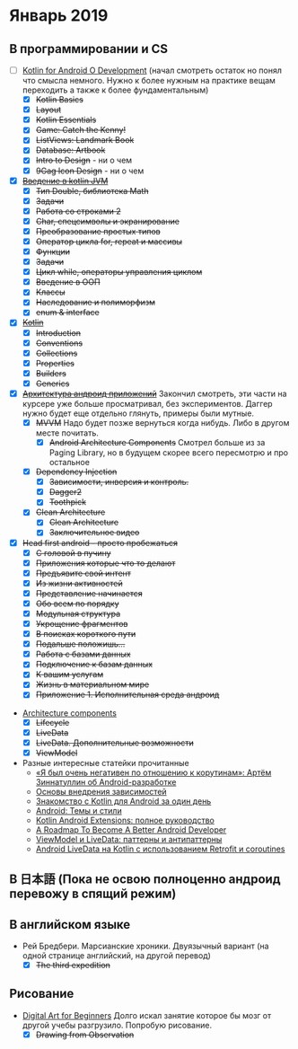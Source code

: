 # Январь 2019 
## В программировании и CS
- [ ] [Kotlin for Android O Development](https://www.udemy.com/kotlinandroid/learn/v4/overview) (начал смотреть остаток но понял что смысла немного. Нужно к более нужным на практике вещам переходить а также к более фундаментальным)
  - [x] ~~Kotlin Basics~~
  - [x] ~~Layout~~
  - [x] ~~Kotlin Essentials~~
  - [x] ~~Game: Catch the Kenny!~~
  - [x] ~~ListViews: Landmark Book~~
  - [x] ~~Database: Artbook~~
  - [x] ~~Intro to Design~~ - ни о чем
  - [x] ~~9Gag Icon Design~~ - ни о чем
- [x] ~~[Введение в kotlin JVM](https://stepik.org/course/5448/syllabus)~~
  - [x] ~~Тип Double, библиотека Math~~
  - [x] ~~Задачи~~
  - [x] ~~Работа со строками 2~~
  - [x] ~~Char, спецсимволы и экранирование~~
  - [x] ~~Преобразование простых типов~~
  - [x] ~~Оператор цикла for, repeat и массивы~~
  - [x] ~~Функции~~
  - [x] ~~Задачи~~
  - [x] ~~Цикл while, операторы управления циклом~~
  - [x] ~~Введение в ООП~~
  - [x] ~~Классы~~
  - [x] ~~Наследование и полиморфизм~~
  - [x] ~~enum & interface~~
- [x] ~~[Kotlin](https://stepik.org/course/2852/syllabus)~~
  - [x] ~~Introduction~~
  - [x] ~~Conventions~~
  - [x] ~~Collections~~
  - [x] ~~Properties~~
  - [x] ~~Builders~~
  - [x] ~~Generics~~
- [x] ~~[Архитектура андроид приложений](https://www.coursera.org/learn/android-app-architecture)~~ Закончил смотреть, эти части на курсере уже больше просматривал, без экспериментов. Даггер нужно будет еще отдельно глянуть, примеры были мутные.
   - [x] ~~MVVM~~ Надо будет позже вернуться когда нибудь. Либо в другом месте почитать.
      - [x] ~~Android Architecture Components~~ Cмотрел больше из за Paging Library, но в будущем скорее всего пересмотрю и про остальное
    - [x] ~~Dependency Injection~~
      - [x] ~~Зависимости, инверсия и контроль.~~
      - [x] ~~Dagger2~~
      - [x] ~~Toothpick~~
    - [x] ~~Clean Architecture~~
      - [x] ~~Clean Architecture~~
      - [x] ~~Заключительное видео~~ 
- [x] ~~Head first android - просто пробежаться~~
  - [x] ~~С головой в пучину~~
  - [x] ~~Приложения которые что то делают~~
  - [x] ~~Предъявите свой интент~~
  - [x] ~~Из жизни активностей~~
  - [x] ~~Представление начинается~~
  - [x] ~~Обо всем по порядку~~
  - [x] ~~Модульная структура~~
  - [x] ~~Укрощение фрагментов~~
  - [x] ~~В поисках короткого пути~~
  - [x] ~~Подальше положишь...~~
  - [x] ~~Работа с базами данных~~
  - [x] ~~Подключение к базам данных~~
  - [x] ~~К вашим услугам~~
  - [x] ~~Жизнь в материальном мире~~
  - [x] ~~Приложение 1. Исполнительная среда андроид~~
- [Architecture components](https://startandroid.ru/ru/courses/architecture-components.html)
  - [x] ~~Lifecycle~~ 
  - [x] ~~LiveData~~ 
  - [x] ~~LiveData. Дополнительные возможности~~
  - [x] ~~ViewModel~~ 
- Разные интересные статейки прочитанные
  - [«Я был очень негативен по отношению к корутинам»: Артём Зиннатуллин об Android-разработке](https://habr.com/ru/company/jugru/blog/437948/)
  - [Основы внедрения зависимостей](https://habr.com/ru/post/434380/)
  - [Знакомство с Kotlin для Android за один день](https://nuancesprog.ru/p/1761/)
  - [Android: Темы и стили](http://developer.alexanderklimov.ru/android/theme.php)
  - [Kotlin Android Extensions: полное руководство](https://medium.com/nuances-of-programming/kotlin-android-extensions-%D0%BF%D0%BE%D0%BB%D0%BD%D0%BE%D0%B5-%D1%80%D1%83%D0%BA%D0%BE%D0%B2%D0%BE%D0%B4%D1%81%D1%82%D0%B2%D0%BE-42ad43b029d7)
  - [A Roadmap To Become A Better Android Developer](https://medium.com/mindorks/a-roadmap-to-become-a-better-android-developer-3038cf7f8c8d)
  - [ViewModel и LiveData: паттерны и антипаттерны](https://habr.com/ru/post/338590/)
  - [Android LiveData на Kotlin с использованием Retrofit и coroutines](https://habr.com/ru/post/427475/)
## В 日本語 (Пока не освою полноценно андроид перевожу в спящий режим)

## В английском языке
- Рей Бредбери. Марсианские хроники. Двуязычный вариант (на одной странице английский, на другой перевод)
  - [x] ~~The third expedition~~
## Рисование
- [Digital Art for Beginners](https://www.udemy.com/digital-art-101-from-beginner-to-pro) Долго искал занятие которое бы мозг от другой учебы разгрузило. Попробую рисование.
  - [x] ~~Drawing from Observation~~